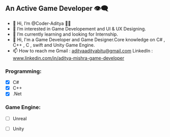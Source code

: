 ## An Active Game Developer :eye_speech_bubble:
- 👋 Hi, I’m @Coder-Aditya :technologist:
- 👀 I’m interested in Game Developement and UI & UX Designing.
- 🌱 I’m currently learning and looking for Internship.
- 💞️ Hi, I'm a Game Developer and Game Designer.Core knowledge on C# , C++ , C , swift and Unity Game Engine.
- 📫 How to reach me  Gmail : adityaadityabitu@gmail.com
                   LinkedIn : www.linkedin.com/in/aditya-mishra-game-developer
### Programming:
- [x] C#
- [x] C++
- [x] .Net
### Game Engine:
- [ ] Unreal
- [ ] Unity
                   
